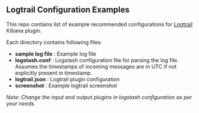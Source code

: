 ## Logtrail Configuration Examples
This repo contains list of example recommended configurations for [Logtrail](https://github.com/sivasamyk/logtrail) Kibana plugin.

Each directory contains following files:

* **sample log file** : Example log file
* **logstash.conf** : Logstash configuration file for parsing the log file. Assumes the timestamps of incoming messages are in UTC if not explicitly present in timestamp.
* **logtrail.json** : Logtrail plugin configuration
* **screenshot** : Example logtrail screenshot

*Note: Change the input and output plugins in logstash configuration as per your needs.*
